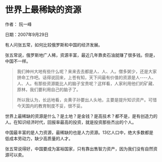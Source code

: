# 世界上最稀缺的资源

作者： 阮一峰

日期：2007年9月29日

有人问张五常，如何比较俄罗斯和中国的经济发展。

张五常说，俄罗斯地广人稀，资源丰富，最近几年靠卖石油就赚了很多钱。但是，中国不一样。

> 我们神州大地有些什么呢？来来去去都是人、人、人。僧多粥少，还是大家拼命工作吧。话得说回来，上苍有知，天下间最有价值的资源是人----人、人、人。有那些资源能比人的脑子宝贵呢？这样看，人家利用他们的矿藏、原林，我们要利用自己的脑子了。
>
> 所以我认为，长远地看，炎黄子孙要出人头地，主要是提升知识资产。可惜今天国内的教育制度不妥，很不妥。

世界上最稀缺的资源是什么？是土地？是金钱？是高技术？都不是，是有创造力的人。在知识经济时代，回报率最高的投资，就是投资那些杰出的个人。

中国最丰富的是人力资源，最稀缺的也是人力资源。13亿人口中，绝大多数都是低成本劳动力，缺少高质量的人才。

张五常说得好，中国要成为富裕国家，只有靠出售智力资产，因为我们没有自然资源可以卖。